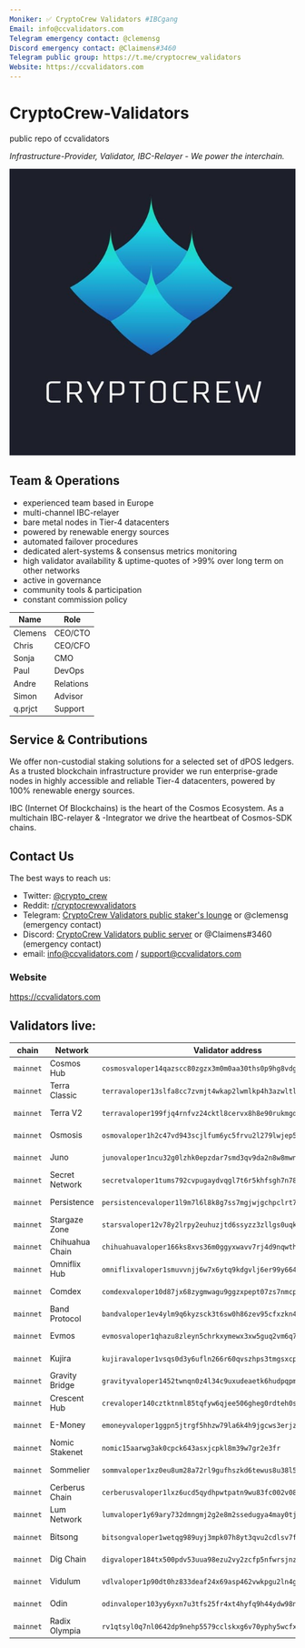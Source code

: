 ```yaml
---
Moniker: ✅ CryptoCrew Validators #IBCgang
Email: info@ccvalidators.com
Telegram emergency contact: @clemensg
Discord emergency contact: @Claimens#3460
Telegram public group: https://t.me/cryptocrew_validators
Website: https://ccvalidators.com
---
```


# CryptoCrew-Validators
public repo of ccvalidators

_Infrastructure-Provider, Validator, IBC-Relayer - We power the interchain._

 ![ccv](ccv.png)


## Team & Operations

- experienced team based in Europe
- multi-channel IBC-relayer
- bare metal nodes in Tier-4 datacenters
- powered by renewable energy sources
- automated failover procedures
- dedicated alert-systems & consensus metrics monitoring 
- high validator availability & uptime-quotes of >99% over long term on other networks
- active in governance
- community tools & participation
- constant commission policy


| Name            | Role      | 
| --------------- | --------- | 
| Clemens         | CEO/CTO   |
| Chris           | CEO/CFO   |
| Sonja           | CMO       |
| Paul            | DevOps    |
| Andre           | Relations |
| Simon           | Advisor   | 
| q.prjct         | Support   |


## Service & Contributions

We offer non-custodial staking solutions for a selected set of dPOS ledgers. As a trusted blockchain infrastructure provider we run enterprise-grade nodes in highly accessible and reliable Tier-4 datacenters, powered by 100% renewable energy sources.

IBC (Internet Of Blockchains) is the heart of the Cosmos Ecosystem. As a multichain IBC-relayer & -Integrator we drive the heartbeat of Cosmos-SDK chains.

 
## Contact Us

The best ways to reach us: 

- Twitter: [@crypto_crew](https://twitter.com/crypto_crew)  
- Reddit: [r/cryptocrewvalidators](https://www.reddit.com/r/cryptocrewvalidators)  
- Telegram: [CryptoCrew Validators public staker's lounge](https://t.me/cryptocrew_validators) or @clemensg (emergency contact)
- Discord: [CryptoCrew Validators public server](https://discord.gg/ACsTu6kh) or @Claimens#3460 (emergency contact)
- email: info@ccvalidators.com / support@ccvalidators.com

 
### Website

https://ccvalidators.com

## Validators live:

| chain             | Network                    | Validator address                                            | Link                  |
| ----------------- | -------------------------- | ------------------------------------------------------------ | --------------------- |
| `mainnet`    | Cosmos Hub      | `cosmosvaloper14qazscc80zgzx3m0m0aa30ths0p9hg8vdglqrc`    | [delegate ATOM](https://wallet.keplr.app/#/cosmoshub/stake?modal=detail&validator=cosmosvaloper14qazscc80zgzx3m0m0aa30ths0p9hg8vdglqrc) |
| `mainnet`    | Terra Classic   | `terravaloper13slfa8cc7zvmjt4wkap2lwmlkp4h3azwltlj6s`     | [delegate LUNC](https://cosmosrun.info/terra-classic/staking/terravaloper13slfa8cc7zvmjt4wkap2lwmlkp4h3azwltlj6s) |
| `mainnet`    | Terra V2        | `terravaloper199fjq4rnfvz24cktl8cervx8h8e90rukmgdv5x`     | [delegate LUNA](https://station.terra.money/validator/terravaloper199fjq4rnfvz24cktl8cervx8h8e90rukmgdv5x) |
| `mainnet`    | Osmosis         | `osmovaloper1h2c47vd943scjlfum6yc5frvu2l279lwjep5d6`      | [delegate OSMO](https://wallet.keplr.app/#/osmosis/stake?modal=detail&validator=osmovaloper1h2c47vd943scjlfum6yc5frvu2l279lwjep5d6) |
| `mainnet`    | Juno            | `junovaloper1ncu32g0lzhk0epzdar7smd3qv9da2n8w8mwn4k`      | [delegate JUNO](https://wallet.keplr.app/#/juno/stake?modal=detail&validator=junovaloper1ncu32g0lzhk0epzdar7smd3qv9da2n8w8mwn4k) |
| `mainnet`    | Secret Network  | `secretvaloper1tums792cvpugaydvqgl7t6r5khfsgh7n78hs5w`    | [delegate SCRT](https://wallet.keplr.app/#/secret/stake?modal=detail&validator=secretvaloper1tums792cvpugaydvqgl7t6r5khfsgh7n78hs5w) |
| `mainnet`    | Persistence     | `persistencevaloper1l9m7l6l8k8g7ss7mgjwjgchpclrt74a2uyv879`    | [delegate XPRT](https://wallet.keplr.app/#/core/stake?modal=detail&chainId=core-1&validator=persistencevaloper1l9m7l6l8k8g7ss7mgjwjgchpclrt74a2uyv879) |
| `mainnet`    | Stargaze Zone   | `starsvaloper12v78y2lrpy2euhuzjtd6ssyzz3zllgs0uqk3nn`     | [delegate STARS](https://wallet.keplr.app/#/stargaze/stake?modal=detail&validator=starsvaloper12v78y2lrpy2euhuzjtd6ssyzz3zllgs0uqk3nn) |
| `mainnet`    | Chihuahua Chain | `chihuahuavaloper166ks8xvs36m0ggyxwavv7rj4d9nqwthgq5g7s8` | [delegate HUAHUA](https://ping.pub/chihuahua/staking/chihuahuavaloper166ks8xvs36m0ggyxwavv7rj4d9nqwthgq5g7s8) |
| `mainnet`    | Omniflix Hub    | `omniflixvaloper1smuvvnjj6w7x6ytq9kdgvlj6er99y6645hjfme`  | [delegate FLIX](https://ping.pub/omniflix/staking/omniflixvaloper1smuvvnjj6w7x6ytq9kdgvlj6er99y6645hjfme) |
| `mainnet`    | Comdex          | `comdexvaloper10d87jx68zygmwagu9ggzxpept07zs7nmcpyjr6`    | [delegate CMDX](https://ping.pub/comdex/staking/comdexvaloper10d87jx68zygmwagu9ggzxpept07zs7nmcpyjr6) |
| `mainnet`    | Band Protocol   | `bandvaloper1ev4ylm9q6kyzsck3t6sw0h86zev95cfxzkn4cz`      | [delegate BAND](https://ping.pub/band-protocol/staking/bandvaloper1ev4ylm9q6kyzsck3t6sw0h86zev95cfxzkn4cz) |
| `mainnet`    | Evmos           | `evmosvaloper1qhazu8zleyn5chrkxymewx3xw5guq2vm6q7zl0`     | [delegate EVMOS](https://wallet.keplr.app/#/evmos/stake?modal=detail&validator=evmosvaloper1qhazu8zleyn5chrkxymewx3xw5guq2vm6q7zl0) |
| `mainnet`    | Kujira           | `kujiravaloper1vsqs0d3y6ufln266r60qvszhps3tmgsxcpsgyq`     | [delegate KUJI](https://blue.kujira.app/stake/kujiravaloper1vsqs0d3y6ufln266r60qvszhps3tmgsxcpsgyq) |
| `mainnet`    | Gravity Bridge  | `gravityvaloper1452twnqn0z4l34c9uxudeaetk6hudpqpm0w32x`   | [delegate GRAV](https://wallet.keplr.app/#/gravity-bridge/stake?modal=detail&validator=gravityvaloper1452twnqn0z4l34c9uxudeaetk6hudpqpm0w32x) |
| `mainnet`    | Crescent Hub    | `crevaloper140cztktnml85tqfyw6qjee506gheg0rdteh0se`       | [delegate CRE](https://ping.pub/crescent/staking/crevaloper140cztktnml85tqfyw6qjee506gheg0rdteh0se) |
| `mainnet`    | E-Money         | `emoneyvaloper1ggpn5jtrgf5hhzw79la6k4h9jgcws3erjzccuh`    | [delegate NGM](https://wallet.keplr.app/#/emoney/stake?modal=detail&validator=emoneyvaloper1ggpn5jtrgf5hhzw79la6k4h9jgcws3erjzccuh) |
| `mainnet`    | Nomic Stakenet  | `nomic15aarwg3ak0cpck643asxjcpkl8m39w7gr2e3fr`            | [delegate NOM](https://app.nomic.io) |
| `mainnet`    | Sommelier       | `sommvaloper1xz0eu8um28a72rl9gufhszkd6tewus8u38l5nd`      | [delegate SOMM](https://wallet.keplr.app/#/sommelier/stake?modal=detail&validator=sommvaloper1xz0eu8um28a72rl9gufhszkd6tewus8u38l5nd) |
| `mainnet`    | Cerberus Chain  | `cerberusvaloper1lxz6ucd5qydhpwtpatn9wu83fc002v08tek6zh`  | [delegate CRBRUS](https://ping.pub/cerberus/staking/cerberusvaloper1lxz6ucd5qydhpwtpatn9wu83fc002v08tek6zh) |
| `mainnet`    | Lum Network     | `lumvaloper1y69ary732dmngmj2g2e8m2ssedugya4may0tj5`       | [delegate LUM](https://ping.pub/lum-network/staking/lumvaloper1y69ary732dmngmj2g2e8m2ssedugya4may0tj5) |
| `mainnet`    | Bitsong         | `bitsongvaloper1wetqg989uyj3mpk07h8yt3qvu2cdlsv7fp3zda`   | [delegate BTSG](https://look.chillvalidation.com/bitsong/staking/bitsongvaloper1wetqg989uyj3mpk07h8yt3qvu2cdlsv7fp3zda) |
| `mainnet`    | Dig Chain       | `digvaloper184tx500pdv53uua98ezu2vy2zcfp5nfwrsjnz7`       | [delegate DIG](https://ping.pub/dig/staking/digvaloper184tx500pdv53uua98ezu2vy2zcfp5nfwrsjnz7) |
| `mainnet`    | Vidulum         | `vdlvaloper1p90dt0hz833deaf24x69asp462vwkpgu2ln4gj`       | [delegate VDL](https://ping.pub/vidulum/staking/vdlvaloper1p90dt0hz833deaf24x69asp462vwkpgu2ln4gj) |
| `mainnet`    | Odin            | `odinvaloper103yy6yxn7u3tfs25fr4xt4hyfq9h44ydw98n3z`      | [delegate ODIN](https://look.chillvalidation.com/odin/staking/odinvaloper103yy6yxn7u3tfs25fr4xt4hyfq9h44ydw98n3z) |
| `mainnet`    | Radix Olympia   | `rv1qtsyl0q7nl0642dp9nehp5579cclskxg6v70yphy5wcfxpmjfqc66s4l9md` | [delegate XRD](https://explorer.radixdlt.com/#/validators/rv1qtsyl0q7nl0642dp9nehp5579cclskxg6v70yphy5wcfxpmjfqc66s4l9md) |

